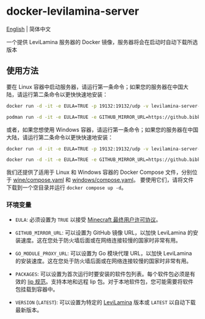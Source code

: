 # docker-levilamina-server

[English](README.md) | 简体中文

一个提供 LeviLamina 服务器的 Docker 镜像，服务器将会在启动时自动下载所选版本

## 使用方法

要在 Linux 容器中启动服务器，请运行第一条命令；如果您的服务器在中国大陆，请运行第二条命令以更快快速地安装：

```sh
docker run -d -it -e EULA=TRUE -p 19132:19132/udp -v levilamina-server-data:/data ghcr.io/liteldev/levilamina-server:latest-wine
```
```sh
podman run -d -it -e EULA=TRUE -e GITHUB_MIRROR_URL=https://github.bibk.top -e GO_MODULE_PROXY_URL=https://goproxy.cn -p 19132:19132/udp -v levilamina-server-data:/data ghcr.nju.edu.cn/liteldev/levilamina-server:latest-wine
```

或者，如果您想使用 Windows 容器，请运行第一条命令；如果您的服务器在中国大陆，请运行第二条命令以更快快速地安装：

```sh
docker run -d -it -e EULA=TRUE -p 19132:19132/udp -v levilamina-server-data:C:\data ghcr.io/liteldev/levilamina-server:latest-windows
```
```sh
docker run -d -it -e EULA=TRUE -e GITHUB_MIRROR_URL=https://github.bibk.top -e GO_MODULE_PROXY_URL=https://goproxy.cn -p 19132:19132/udp -v levilamina-server-data:C:\data ghcr.nju.edu.cn/liteldev/levilamina-server:latest-windows
```

我们还提供了适用于 Linux 和 Windows 容器的 Docker Compose 文件，分别位于 [wine/compose.yaml](wine/compose.yaml) 和 [windows/compose.yaml](windows/compose.yaml)。
要使用它们，请将文件下载到一个空目录并运行 `docker compose up -d`。

### 环境变量

- `EULA`: 必须设置为 `TRUE` 以接受 [Minecraft 最终用户许可协议](https://minecraft.net/terms)。

- `GITHUB_MIRROR_URL`: 可以设置为 GitHub 镜像 URL，以加快 LeviLamina 的安装速度。这在您处于防火墙后面或在网络连接较慢的国家时非常有用。

- `GO_MODULE_PROXY_URL`: 可以设置为 Go 模块代理 URL，以加快 LeviLamina 的安装速度。这在您处于防火墙后面或在网络连接较慢的国家时非常有用。

- `PACKAGES`: 可以设置为首次运行时要安装的软件包列表。每个软件包必须是有效的 [lip 规范](https://docs.lippkg.com/commands/lip_install.html)。支持本地和远程 lip 包。对于本地软件包，您可能需要将软件包挂载到容器中。

- `VERSION` (`LATEST`): 可以设置为特定的 [LeviLamina](https://github.com/LiteLDev/LeviLamina/tags) 版本或 `LATEST` 以自动下载最新版本。
